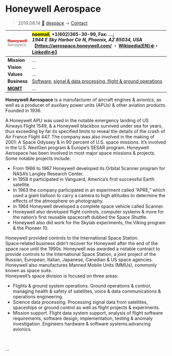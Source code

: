 # Honeywell Aerospace
> 2019.08.14 [🚀](../../index/index.md) [despace](../index.md) → [Contact](../contact.md)

|[![](../f/con/h/honeywell_as_logo1_thumb.jpg)](../f/con/h/honeywell_as_logo1.png)|<mark>noemail</mark>, +1(602)365-30-99, Fax: …;<br> *1944 E Sky Harbor Cir N, Phoenix, AZ 85034, USA*<br> 【<https://aerospace.honeywell.com/> ・ [Wikipedia(EN) ⎆](https://en.wikipedia.org/wiki/Honeywell_Aerospace)・ [LinkedIn ⎆](https://www.linkedin.com/company/honeywell-aerospace)】|
|:--|:--|
|**Mission**|…|
|**Vision**|…|
|**Values**|…|
|**Business**|[Software](soft.md), [signal & data processing, flight & ground operations](scs.md)|
|**[MGMT](../mgmt.md)**|…|

**Honeywell Aerospace** is a manufacturer of aircraft engines & avionics, as well as a producer of auxiliary power units (APUs) & other aviation products. Founded in 1936.

A Honeywell APU was used in the notable emergency landing of US Airways Flight 1549, & a Honeywell blackbox survived under sea for years, thus exceeding by far its specified limits to reveal the details of the crash of Air France Flight 447. The company was also involved in the making of 2001: A Space Odyssey & in 90 percent of U.S. space missions. It’s involved in the U.S. NextGen program & Europe’s SESAR program. Honeywell Aerospace has been involved in most major space missions & projects. Some notable projects include:

   - From 1966 to 1967 Honeywell developed its Orbital Scanner program for NASA’s Langley Research Center.
   - In 1958 it participated in Vanguard, America’s first successful Earth satellite.
   - In 1963 the company participated in an experiment called “APRE,” which used a giant balloon to carry a camera to high altitudes to determine the effects of the atmosphere on photography.
   - In 1964 Honeywell developed a complete space vehicle called Scanner.
   - Honeywell also developed flight controls, computer systems & more for the nation’s first reusable spacecraft dubbed the Space Shuttle.
   - Honeywell also did work for the Skylab experiments, the Viking program & the Pioneer 10.

Honeywell provided controls to the International Space Station. Space‑related business didn’t recover for Honeywell after the end of the space race until the 1990s. Honeywell was awarded a notable contract to provide controls to the International Space Station, a joint project of the Russian, European, Italian, Japanese, Canadian & US space agencies. Honeywell also manufactures Manned Mobile Units (MMUs), commonly known as space suits.  
Honeywell’s space division is focused on three areas:

   - Flights & ground system operations. Ground operations & control, managing health & safety of satellites, voice & data communications & operations engineering.
   - Science data processing. Processing signal data from satellites, spaceships or ground control as well as flight projects & experiments.
   - Mission support. Flight data system support, analysis of flight software requirements, software design, implementation, testing & anomaly investigation. Engineers hardware & software systems.advancing avionics.

<p style="page-break-after:always"> </p>

…
